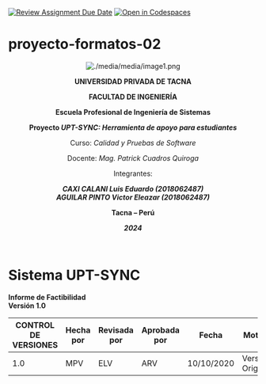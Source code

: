 [![Review Assignment Due Date](https://classroom.github.com/assets/deadline-readme-button-22041afd0340ce965d47ae6ef1cefeee28c7c493a6346c4f15d667ab976d596c.svg)](https://classroom.github.com/a/-i7BWR5S)
[![Open in Codespaces](https://classroom.github.com/assets/launch-codespace-2972f46106e565e64193e422d61a12cf1da4916b45550586e14ef0a7c637dd04.svg)](https://classroom.github.com/open-in-codespaces?assignment_repo_id=17275129)
# proyecto-formatos-02


<div align="center">

![./media/media/image1.png](./media/logo-upt.png)

**UNIVERSIDAD PRIVADA DE TACNA**  

**FACULTAD DE INGENIERÍA**  

**Escuela Profesional de Ingeniería de Sistemas**  

**Proyecto _UPT-SYNC: Herramienta de apoyo para estudiantes_**  

Curso: _Calidad y Pruebas de Software_  

Docente: _Mag. Patrick Cuadros Quiroga_  

Integrantes:  

***CAXI CALANI Luis Eduardo (2018062487)***  
***AGUILAR PINTO Victor Eleazar (2018062487)***  

**Tacna – Perú**  

***2024***  

</div>

<div style="page-break-after: always; visibility: hidden">\pagebreak</div>

# **Sistema UPT-SYNC**

**Informe de Factibilidad**  
**Versión 1.0**

| **CONTROL DE VERSIONES** | **Hecha por** | **Revisada por** | **Aprobada por** | **Fecha**     | **Motivo**          |
|---------------------------|---------------|------------------|------------------|---------------|---------------------|
| 1.0                       | MPV           | ELV              | ARV              | 10/10/2020    | Versión Original    |
